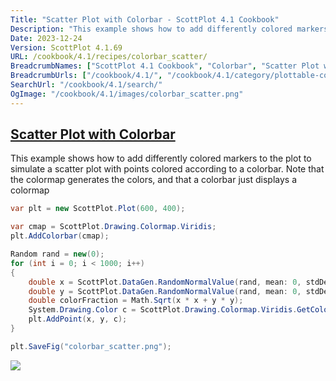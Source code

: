 ```yaml
---
Title: "Scatter Plot with Colorbar - ScottPlot 4.1 Cookbook"
Description: "This example shows how to add differently colored markers to the plot to simulate a scatter plot with points colored according to a colorbar. Note that the colormap generates the colors, and that a colorbar just displays a colormap"
Date: 2023-12-24
Version: ScottPlot 4.1.69
URL: /cookbook/4.1/recipes/colorbar_scatter/
BreadcrumbNames: ["ScottPlot 4.1 Cookbook", "Colorbar", "Scatter Plot with Colorbar"]
BreadcrumbUrls: ["/cookbook/4.1/", "/cookbook/4.1/category/plottable-colorbar", "/cookbook/4.1/recipes/colorbar_scatter/"]
SearchUrl: "/cookbook/4.1/search/"
OgImage: "/cookbook/4.1/images/colorbar_scatter.png"
---
```


<h2><a id='scatter-plot-with-colorbar' href='/cookbook/4.1/recipes/colorbar_scatter/'>Scatter Plot with Colorbar</a></h2>

This example shows how to add differently colored markers to the plot to simulate a scatter plot with points colored according to a colorbar. Note that the colormap generates the colors, and that a colorbar just displays a colormap

```cs
var plt = new ScottPlot.Plot(600, 400);

var cmap = ScottPlot.Drawing.Colormap.Viridis;
plt.AddColorbar(cmap);

Random rand = new(0);
for (int i = 0; i < 1000; i++)
{
    double x = ScottPlot.DataGen.RandomNormalValue(rand, mean: 0, stdDev: .5);
    double y = ScottPlot.DataGen.RandomNormalValue(rand, mean: 0, stdDev: .5);
    double colorFraction = Math.Sqrt(x * x + y * y);
    System.Drawing.Color c = ScottPlot.Drawing.Colormap.Viridis.GetColor(colorFraction);
    plt.AddPoint(x, y, c);
}

plt.SaveFig("colorbar_scatter.png");
```

<img src='../../images/colorbar_scatter.png' class='d-block mx-auto my-5' />



